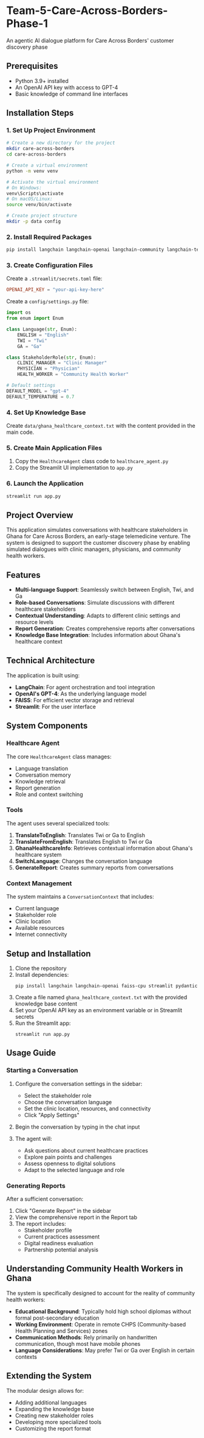 # Team-5-Care-Across-Borders-Phase-1
An agentic AI dialogue platform for Care Across Borders' customer discovery phase

## Prerequisites

- Python 3.9+ installed
- An OpenAI API key with access to GPT-4
- Basic knowledge of command line interfaces

## Installation Steps

### 1. Set Up Project Environment

```bash
# Create a new directory for the project
mkdir care-across-borders
cd care-across-borders

# Create a virtual environment
python -m venv venv

# Activate the virtual environment
# On Windows:
venv\Scripts\activate
# On macOS/Linux:
source venv/bin/activate

# Create project structure
mkdir -p data config
```

### 2. Install Required Packages

```bash
pip install langchain langchain-openai langchain-community langchain-text-splitters faiss-cpu pydantic streamlit
```

### 3. Create Configuration Files

Create a `.streamlit/secrets.toml` file:

```toml
OPENAI_API_KEY = "your-api-key-here"
```

Create a `config/settings.py` file:

```python
import os
from enum import Enum

class Language(str, Enum):
    ENGLISH = "English"
    TWI = "Twi"
    GA = "Ga"

class StakeholderRole(str, Enum):
    CLINIC_MANAGER = "Clinic Manager"
    PHYSICIAN = "Physician"
    HEALTH_WORKER = "Community Health Worker"

# Default settings
DEFAULT_MODEL = "gpt-4"
DEFAULT_TEMPERATURE = 0.7
```

### 4. Set Up Knowledge Base

Create `data/ghana_healthcare_context.txt` with the content provided in the main code.

### 5. Create Main Application Files

1. Copy the `HealthcareAgent` class code to `healthcare_agent.py`
2. Copy the Streamlit UI implementation to `app.py`

### 6. Launch the Application

```bash
streamlit run app.py
```

## Project Overview

This application simulates conversations with healthcare stakeholders in Ghana for Care Across Borders, an early-stage telemedicine venture. The system is designed to support the customer discovery phase by enabling simulated dialogues with clinic managers, physicians, and community health workers.

## Features

- **Multi-language Support**: Seamlessly switch between English, Twi, and Ga
- **Role-based Conversations**: Simulate discussions with different healthcare stakeholders
- **Contextual Understanding**: Adapts to different clinic settings and resource levels
- **Report Generation**: Creates comprehensive reports after conversations
- **Knowledge Base Integration**: Includes information about Ghana's healthcare context

## Technical Architecture

The application is built using:

- **LangChain**: For agent orchestration and tool integration
- **OpenAI's GPT-4**: As the underlying language model
- **FAISS**: For efficient vector storage and retrieval
- **Streamlit**: For the user interface

## System Components

### Healthcare Agent

The core `HealthcareAgent` class manages:
- Language translation
- Conversation memory
- Knowledge retrieval
- Report generation
- Role and context switching

### Tools

The agent uses several specialized tools:
1. **TranslateToEnglish**: Translates Twi or Ga to English
2. **TranslateFromEnglish**: Translates English to Twi or Ga  
3. **GhanaHealthcareInfo**: Retrieves contextual information about Ghana's healthcare system
4. **SwitchLanguage**: Changes the conversation language
5. **GenerateReport**: Creates summary reports from conversations

### Context Management

The system maintains a `ConversationContext` that includes:
- Current language
- Stakeholder role
- Clinic location
- Available resources
- Internet connectivity

## Setup and Installation

1. Clone the repository
2. Install dependencies:
   ```
   pip install langchain langchain-openai faiss-cpu streamlit pydantic
   ```
3. Create a file named `ghana_healthcare_context.txt` with the provided knowledge base content
4. Set your OpenAI API key as an environment variable or in Streamlit secrets
5. Run the Streamlit app:
   ```
   streamlit run app.py
   ```

## Usage Guide

### Starting a Conversation

1. Configure the conversation settings in the sidebar:
   - Select the stakeholder role
   - Choose the conversation language
   - Set the clinic location, resources, and connectivity
   - Click "Apply Settings"

2. Begin the conversation by typing in the chat input

3. The agent will:
   - Ask questions about current healthcare practices
   - Explore pain points and challenges
   - Assess openness to digital solutions
   - Adapt to the selected language and role

### Generating Reports

After a sufficient conversation:

1. Click "Generate Report" in the sidebar
2. View the comprehensive report in the Report tab
3. The report includes:
   - Stakeholder profile
   - Current practices assessment
   - Digital readiness evaluation
   - Partnership potential analysis

## Understanding Community Health Workers in Ghana

The system is specifically designed to account for the reality of community health workers:

- **Educational Background**: Typically hold high school diplomas without formal post-secondary education
- **Working Environment**: Operate in remote CHPS (Community-based Health Planning and Services) zones
- **Communication Methods**: Rely primarily on handwritten communication, though most have mobile phones
- **Language Considerations**: May prefer Twi or Ga over English in certain contexts

## Extending the System

The modular design allows for:

- Adding additional languages
- Expanding the knowledge base
- Creating new stakeholder roles
- Developing more specialized tools
- Customizing the report format
